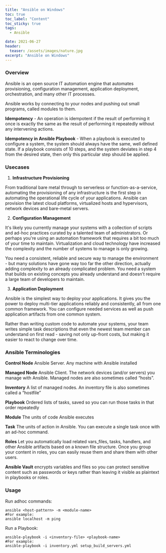 ```yaml
---
title: "Ansible on Windows"
toc: true
toc_label: "Content"
toc_sticky: true
tags:
  - Ansible

date: 2021-06-27
header:
  teaser: /assets/images/nature.jpg
excerpt: "Ansible on Windows"
---
```


### Overview

Ansible is an open source IT automation engine that automates provisioning, configuration management, application deployment, orchestration, and many other IT processes. 

Ansible works by connecting to your nodes and pushing out small programs, called modules to them. 

**Idempotency** - An operation is idempotent if the result of performing it once is exactly the same as the result of performing it repeatedly without any intervening actions.

**Idempotency in Ansible Playbook** - When a playbook is executed to configure a system, the system should always have the same, well defined state. If a playbook consists of 10 steps, and the system deviates in step 4 from the desired state, then only this particular step should be applied.

### Usecases

1. **Infrastructure Provisioning**

From traditional bare metal through to serverless or function-as-a-service, automating the provisioning of any infrastructure is the first step in automating the operational life cycle of your applications. Ansible can provision the latest cloud platforms, virtualized hosts and hypervisors, network devices and bare-metal servers.

2. **Configuration Management**

It's likely you currently manage your systems with a collection of scripts and ad-hoc practices curated by a talented team of administrators. Or perhaps you're using an automation framework that requires a bit too much of your time to maintain. Virtualization and cloud technology have increased the complexity and the number of systems to manage is only growing.

You need a consistent, reliable and secure way to manage the environment - but many solutions have gone way too far the other direction, actually adding complexity to an already complicated problem. You need a system that builds on existing concepts you already understand and doesn’t require a large team of developers to maintain.

3. **Application Deployment**

Ansible is the simplest way to deploy your applications. It gives you the power to deploy multi-tier applications reliably and consistently, all from one common framework. You can configure needed services as well as push application artifacts from one common system.

Rather than writing custom code to automate your systems, your team writes simple task descriptions that even the newest team member can understand on first read - saving not only up-front costs, but making it easier to react to change over time.

### Ansible Terminologies

**Control Node** Ansible Server. Any machine with Ansible installed

**Managed Node** Ansible Client. The network devices (and/or servers) you manage with Ansible. Managed nodes are also sometimes called “hosts”.

**Inventory** A list of managed nodes. An inventory file is also sometimes called a “hostfile”

**Playbook** Ordered lists of tasks, saved so you can run those tasks in that order repeatedly

**Module** The units of code Ansible executes

**Task** The units of action in Ansible. You can execute a single task once with an ad-hoc command.

**Roles** Let you automatically load related vars_files, tasks, handlers, and other Ansible artifacts based on a known file structure. Once you group your content in roles, you can easily reuse them and share them with other users.

**Ansible Vault** encrypts variables and files so you can protect sensitive content such as passwords or keys rather than leaving it visible as plaintext in playbooks or roles.

### Usage

Run adhoc commands:

```
ansible <host-pattern> -m <module-name>
#For example:
ansible localhost -m ping
```

Run a Playbook:

```
ansible-playbook -i <inventory-file> <playbook-name>
#For example:
ansible-playbook -i inventory.yml setup_build_servers.yml
```

